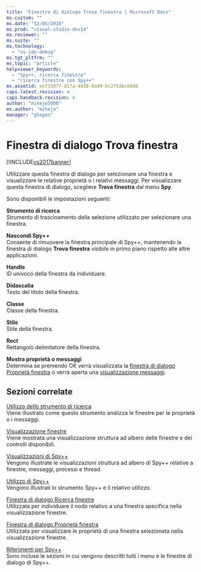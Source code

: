 ```yaml
---
title: "Finestra di dialogo Trova finestra | Microsoft Docs"
ms.custom: ""
ms.date: "12/05/2016"
ms.prod: "visual-studio-dev14"
ms.reviewer: ""
ms.suite: ""
ms.technology: 
  - "vs-ide-debug"
ms.tgt_pltfrm: ""
ms.topic: "article"
helpviewer_keywords: 
  - "Spy++, ricerca finestre"
  - "ricerca finestre con Spy++"
ms.assetid: ee733077-d17a-4439-8a49-bc2f5dbc60d0
caps.latest.revision: 4
caps.handback.revision: 4
author: "mikejo5000"
ms.author: "mikejo"
manager: "ghogen"
---
```

# Finestra di dialogo Trova finestra
[!INCLUDE[vs2017banner](../code-quality/includes/vs2017banner.md)]

Utilizzare questa finestra di dialogo per selezionare una finestra e visualizzare le relative proprietà o i relativi messaggi.  Per visualizzare questa finestra di dialogo, scegliere **Trova finestra** dal menu **Spy**.  
  
 Sono disponibili le impostazioni seguenti:  
  
 **Strumento di ricerca**  
 Strumento di trascinamento della selezione utilizzato per selezionare una finestra.  
  
 **Nascondi Spy\+\+**  
 Consente di rimuovere la finestra principale di Spy\+\+, mantenendo la finestra di dialogo **Trova finestra** visibile in primo piano rispetto alle altre applicazioni.  
  
 **Handle**  
 ID univoco della finestra da individuare.  
  
 **Didascalia**  
 Testo del titolo della finestra.  
  
 **Classe**  
 Classe della finestra.  
  
 **Stile**  
 Stile della finestra.  
  
 **Rect**  
 Rettangolo delimitatore della finestra.  
  
 **Mostra proprietà o messaggi**  
 Determina se premendo OK verrà visualizzata la [finestra di dialogo Proprietà finestra](../debugger/window-properties-dialog-box.md) o verrà aperta una [visualizzazione messaggi](../debugger/messages-view.md).  
  
## Sezioni correlate  
 [Utilizzo dello strumento di ricerca](../debugger/how-to-use-the-finder-tool.md)  
 Viene illustrato come questo strumento analizza le finestre per le proprietà o i messaggi.  
  
 [Visualizzazione finestre](../debugger/windows-view.md)  
 Viene mostrata una visualizzazione struttura ad albero delle finestre e dei controlli disponibili.  
  
 [Visualizzazioni di Spy\+\+](../debugger/spy-increment-views.md)  
 Vengono illustrate le visualizzazioni struttura ad albero di Spy\+\+ relative a finestre, messaggi, processi e thread.  
  
 [Utilizzo di Spy\+\+](../debugger/using-spy-increment.md)  
 Vengono illustrati lo strumento Spy\+\+ e il relativo utilizzo.  
  
 [Finestra di dialogo Ricerca finestre](../debugger/window-search-dialog-box.md)  
 Utilizzata per individuare il nodo relativo a una finestra specifica nella visualizzazione finestre.  
  
 [Finestra di dialogo Proprietà finestra](../debugger/window-properties-dialog-box.md)  
 Utilizzata per visualizzare le proprietà di una finestra selezionata nella visualizzazione finestre.  
  
 [Riferimenti per Spy\+\+](../debugger/spy-increment-reference.md)  
 Sono incluse le sezioni in cui vengono descritti tutti i menu e le finestre di dialogo di Spy\+\+.